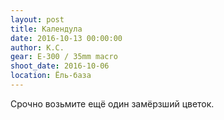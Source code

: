 ```yaml
---
layout: post
title: Календула
date: 2016-10-13 00:00:00
author: К.С.
gear: E-300 / 35mm macro
shoot_date: 2016-10-06
location: Ёль-база
---
```


Срочно возьмите ещё один замёрзший цветок.
